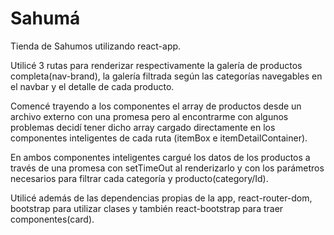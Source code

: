 # Sahumá

Tienda de Sahumos utilizando react-app.

Utilicé 3 rutas para renderizar respectivamente la galería de productos completa(nav-brand), la galería filtrada según las categorías navegables en el navbar y el detalle de cada producto.

Comencé trayendo a los componentes el array de productos desde un archivo externo con una promesa pero al encontrarme con algunos problemas decidí tener dicho array cargado directamente en los componentes inteligentes de cada ruta (itemBox e itemDetailContainer).

En ambos componentes inteligentes cargué los datos de los productos a través de una promesa con setTimeOut al renderizarlo y con los parámetros necesarios para filtrar cada categoría y producto(category/Id).

Utilicé además de las dependencias propias de la app, react-router-dom, bootstrap para utilizar clases y también react-bootstrap para traer componentes(card).